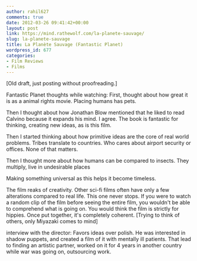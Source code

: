 ```yaml
---
author: rahil627
comments: true
date: 2012-03-26 09:41:42+00:00
layout: post
link: https://mind.rathewolf.com/la-planete-sauvage/
slug: la-planete-sauvage
title: La Planète Sauvage (Fantastic Planet)
wordpress_id: 677
categories:
- Film Reviews
- Films
---
```


[Old draft, just posting without proofreading.]

Fantastic Planet thoughts while watching:
First, thought about how great it is as a animal rights movie. Placing humans has pets.

Then I thought about how Jonathan Blow mentioned that he liked to read Calvino because it expands his mind. I agree. The book is fantastic for thinking, creating new ideas, as is this film.

Then I started thinking about how primitive ideas are the core of real world problems. Tribes translate to countries. Who cares about airport security or offices. None of that matters.

Then I thought more about how humans can be compared to insects. They multiply, live in undesirable places

Making something universal as this helps it become timeless.

The film reaks of creativity. Other sci-fi films often have only a few alterations compared to real life. This one never stops. If you were to watch a random clip of the film before seeing the entire film, you wouldn't be able to comprehend what is going on. You would think the film is strictly for hippies. Once put together, it's completely coherent. [Trying to think of others, only Miyazaki comes to mind]

interview with the director:
Favors ideas over polish.
He was interested in shadow puppets, and created a film of it with mentally ill patients. That lead to finding an artistic partner, worked on it for 4 years in another country while war was going on, outsourcing work.
